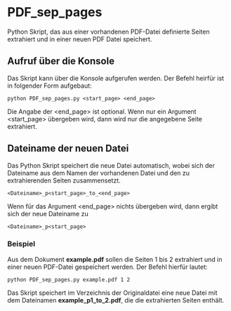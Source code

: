 # PDF_sep_pages
Python Skript, das aus einer vorhandenen PDF-Datei definierte Seiten extrahiert und in einer neuen PDF Datei speichert.

## Aufruf über die Konsole
Das Skript kann über die Konsole aufgerufen werden.
Der Befehl heirfür ist in folgender Form aufgebaut:
```
python PDF_sep_pages.py <start_page> <end_page>
```
Die Angabe der <end_page> ist optional. Wenn nur ein Argument <start_page> übergeben wird, dann wird nur die angegebene Seite extrahiert.

## Dateiname der neuen Datei
Das Python Skript speichert die neue Datei automatisch, wobei sich der Dateiname aus dem Namen der vorhandenen Datei und den zu extrahierenden Seiten zusammensetzt.<br>
```
<Dateiname>_p<start_page>_to_<end_page>
```
Wenn für das Argument <end_page> nichts übergeben wird, dann ergibt sich der neue Dateiname zu
```
<Dateiname>_p<start_page>
```

### Beispiel
Aus dem Dokument <b>example.pdf</b> sollen die Seiten 1 bis 2 extrahiert und in einer neuen PDF-Datei gespeichert werden.
Der Befehl hierfür lautet:
```
python PDF_sep_pages.py example.pdf 1 2
```
Das Skript speichert im Verzeichnis der Originaldatei eine neue Datei mit dem Dateinamen <b>example_p1_to_2.pdf</b>, die die extrahierten Seiten enthält.<br>
